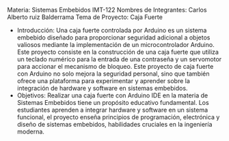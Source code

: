 Materia: Sistemas Embebidos IMT-122 
Nombres de Integrantes: Carlos Alberto ruiz Balderrama 
Tema de Proyecto: Caja Fuerte 
- Introducción: 
Una caja fuerte controlada por Arduino es un sistema embebido diseñado para proporcionar seguridad adicional a objetos valiosos mediante la implementación de un microcontrolador Arduino. 
Este proyecto consiste en la construcción de una caja fuerte que utiliza un teclado numérico para la entrada de una contraseña y un servomotor para accionar el mecanismo de bloqueo.
Este proyecto de caja fuerte con Arduino no solo mejora la seguridad personal, sino que también ofrece una plataforma para experimentar y aprender sobre la integración de hardware y software en sistemas embebidos. 
- Objetivos: 
Realizar una caja fuerte con Arduino IDE en la materia de Sistemas Embebidos tiene un propósito educativo fundamental. Los estudiantes aprenden a integrar hardware y software en un sistema funcional, el proyecto enseña principios de programación, electrónica y diseño de sistemas embebidos, habilidades cruciales en la ingeniería moderna.
